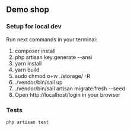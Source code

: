 ## Demo shop

### Setup for local dev

Run next commands in your terminal:

1. composer install
1. php artisan key:generate --ansi
1. yarn install
1. yarn build
1. sudo chmod o+w ./storage/ -R
1.  ./vendor/bin/sail up
1.  ./vendor/bin/sail artisan migrate:fresh --seed
1. Open http://localhost/login in your browser

### Tests
```bash
php artisan test
```
